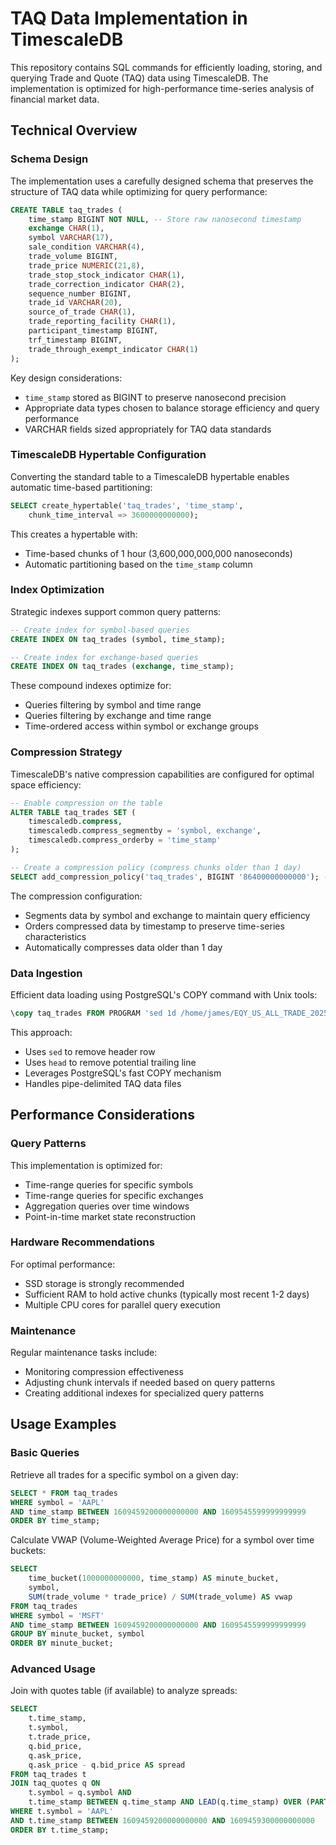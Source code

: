 # TAQ Data Implementation in TimescaleDB

This repository contains SQL commands for efficiently loading, storing, and querying Trade and Quote (TAQ) data using TimescaleDB. The implementation is optimized for high-performance time-series analysis of financial market data.

## Technical Overview

### Schema Design

The implementation uses a carefully designed schema that preserves the structure of TAQ data while optimizing for query performance:

```sql
CREATE TABLE taq_trades (
    time_stamp BIGINT NOT NULL, -- Store raw nanosecond timestamp
    exchange CHAR(1),
    symbol VARCHAR(17),
    sale_condition VARCHAR(4),
    trade_volume BIGINT,
    trade_price NUMERIC(21,8),
    trade_stop_stock_indicator CHAR(1),
    trade_correction_indicator CHAR(2),
    sequence_number BIGINT,
    trade_id VARCHAR(20),
    source_of_trade CHAR(1),
    trade_reporting_facility CHAR(1),
    participant_timestamp BIGINT,
    trf_timestamp BIGINT,
    trade_through_exempt_indicator CHAR(1)
);
```

Key design considerations:
- `time_stamp` stored as BIGINT to preserve nanosecond precision
- Appropriate data types chosen to balance storage efficiency and query performance
- VARCHAR fields sized appropriately for TAQ data standards

### TimescaleDB Hypertable Configuration

Converting the standard table to a TimescaleDB hypertable enables automatic time-based partitioning:

```sql
SELECT create_hypertable('taq_trades', 'time_stamp',
    chunk_time_interval => 3600000000000);
```

This creates a hypertable with:
- Time-based chunks of 1 hour (3,600,000,000,000 nanoseconds)
- Automatic partitioning based on the `time_stamp` column

### Index Optimization

Strategic indexes support common query patterns:

```sql
-- Create index for symbol-based queries
CREATE INDEX ON taq_trades (symbol, time_stamp);

-- Create index for exchange-based queries
CREATE INDEX ON taq_trades (exchange, time_stamp);
```

These compound indexes optimize for:
- Queries filtering by symbol and time range
- Queries filtering by exchange and time range
- Time-ordered access within symbol or exchange groups

### Compression Strategy

TimescaleDB's native compression capabilities are configured for optimal space efficiency:

```sql
-- Enable compression on the table
ALTER TABLE taq_trades SET (
    timescaledb.compress,
    timescaledb.compress_segmentby = 'symbol, exchange',
    timescaledb.compress_orderby = 'time_stamp'
);

-- Create a compression policy (compress chunks older than 1 day)
SELECT add_compression_policy('taq_trades', BIGINT '86400000000000'); -- 1 day in nanoseconds
```

The compression configuration:
- Segments data by symbol and exchange to maintain query efficiency
- Orders compressed data by timestamp to preserve time-series characteristics
- Automatically compresses data older than 1 day

### Data Ingestion

Efficient data loading using PostgreSQL's COPY command with Unix tools:

```sql
\copy taq_trades FROM PROGRAM 'sed 1d /home/james/EQY_US_ALL_TRADE_20250102 | head -n -1' WITH (FORMAT CSV, DELIMITER '|');
```

This approach:
- Uses `sed` to remove header row
- Uses `head` to remove potential trailing line
- Leverages PostgreSQL's fast COPY mechanism
- Handles pipe-delimited TAQ data files

## Performance Considerations

### Query Patterns

This implementation is optimized for:
- Time-range queries for specific symbols
- Time-range queries for specific exchanges
- Aggregation queries over time windows
- Point-in-time market state reconstruction

### Hardware Recommendations

For optimal performance:
- SSD storage is strongly recommended
- Sufficient RAM to hold active chunks (typically most recent 1-2 days)
- Multiple CPU cores for parallel query execution

### Maintenance

Regular maintenance tasks include:
- Monitoring compression effectiveness
- Adjusting chunk intervals if needed based on query patterns
- Creating additional indexes for specialized query patterns

## Usage Examples

### Basic Queries

Retrieve all trades for a specific symbol on a given day:

```sql
SELECT * FROM taq_trades 
WHERE symbol = 'AAPL' 
AND time_stamp BETWEEN 1609459200000000000 AND 1609545599999999999 
ORDER BY time_stamp;
```

Calculate VWAP (Volume-Weighted Average Price) for a symbol over time buckets:

```sql
SELECT 
    time_bucket(1000000000000, time_stamp) AS minute_bucket,
    symbol,
    SUM(trade_volume * trade_price) / SUM(trade_volume) AS vwap
FROM taq_trades
WHERE symbol = 'MSFT'
AND time_stamp BETWEEN 1609459200000000000 AND 1609545599999999999
GROUP BY minute_bucket, symbol
ORDER BY minute_bucket;
```

### Advanced Usage

Join with quotes table (if available) to analyze spreads:

```sql
SELECT 
    t.time_stamp,
    t.symbol,
    t.trade_price,
    q.bid_price,
    q.ask_price,
    q.ask_price - q.bid_price AS spread
FROM taq_trades t
JOIN taq_quotes q ON 
    t.symbol = q.symbol AND 
    t.time_stamp BETWEEN q.time_stamp AND LEAD(q.time_stamp) OVER (PARTITION BY q.symbol ORDER BY q.time_stamp)
WHERE t.symbol = 'AAPL'
AND t.time_stamp BETWEEN 1609459200000000000 AND 1609459300000000000
ORDER BY t.time_stamp;
```

